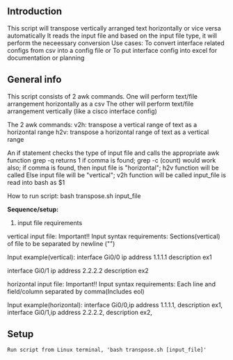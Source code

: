 ## Introduction

This script will transpose vertically arranged text horizontally or vice versa automatically
It reads the input file and based on the input file type, it will perform the neceessary conversion
Use cases:
To convert interface related configs from csv into a config file or
To put interface config into excel for documentation or planning


## General info

This script consists of 2 awk commands.
One will perform text/file arrangement horizontally as a csv
The other will perform text/file arrangement vertically (like a cisco interface config)

The 2 awk commands:
	v2h: transpose a vertical range of text as a horizontal range
	h2v: transpose a horizontal range of text as a vertical range

An if statement checks the type of input file and calls the appropriate awk function
grep -q returns 1 if comma is found; grep -c (count) would work also; 
if comma is found, then input file is "horizontal"; h2v function will be called
Else input file will be "vertical"; v2h function will be called
input_file is read into bash as $1

How to run script: bash transpose.sh input_file

**Sequence/setup:**

1. input file requirements

vertical input file:
Important!! Input syntax requirements: Sections(vertical) of file to be separated by newline ("")


Input example(vertical): 
interface Gi0/0
ip address 1.1.1.1
description ex1

interface Gi0/1
ip address 2.2.2.2
description ex2


horizontal input file:
Important!! Input syntax requirements: Each line and field/column separated by comma(Includes eol)

Input example(horizontal): 
interface Gi0/0,ip address 1.1.1.1, description ex1,
interface Gi0/1,ip address 2.2.2.2, description ex2,


## Setup
```
Run script from Linux terminal, 'bash transpose.sh [input_file]'
```

